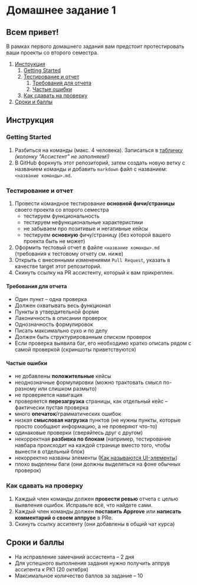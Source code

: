 # Домашнее задание 1

## Всем привет!

В рамках первого домашнего задания вам предстоит протестировать ваши проекты со второго семестра.

1. [Инструкция](#инструкция)
   1. [Getting Started](#getting-started)
   2. [Тестирование и отчет](#тестирование-и-отчет)
      1. [Требования для отчета](#требования-для-отчета)
      2. [Частые ошибки](#частые-ошибки)
   3. [Как сдавать на проверку](#как-сдавать-на-проверку)
2. [Сроки и баллы](#сроки-и-баллы)

## Инструкция

### Getting Started
1. Разбиться на команды (макс. 4 человека). Записаться в [табличку](https://docs.google.com/spreadsheets/d/1MTmtAAOaZEF4LK2_iC0pIo65NiRxTVGpNnmkzbAjdvQ/edit?usp=sharing) *(колонку "Ассистент" не заполняем!)*
2. В GitHub форкнуть этот репозиторий, затем создать новую ветку с названием команды и добавить `markdown` файл с названием: `<название команды>.md`.

### Тестирование и отчет
1. Провести командное тестирование **основной фичи/страницы** своего проекта со второго семестра
   - тестируем функциональность
   - тестируем нефункциональные характеристики
   - не забываем про позитивые и негативные кейсы
   - тестируем **основную** фичу/страницу (без которой вашего проекта быть не может)
2. Оформить тестовый отчет в файле `<название команды>.md` (требования к тестовому отчету см. ниже)
3. Открыть с внесенными изменениями `Pull Request`, указать в качестве target этот репозиторий.
4. Скинуть ссылку на PR ассистенту, который к вам прикреплен.

#### Требования для отчета

- Один пункт – одна проверка
- Должен охватывать весь функционал
- Пункты в утвердительной форме
- Лаконичность в описании проверок
- Однозначность формулировок
- Писать максимально сухо и по делу
- Должен быть структурированным списком проверок
- Если проверка выявила баг, его необходимо кратко описать рядом с самой проверкой (скриншоты приветствуются)

#### Частые ошибки
- не добавлены **положительные** кейсы
- неоднозначные формулировки (можно трактовать смысл по-разному или слишком размыто)
- не проверяется навигация
- проверяется **перезагрузка** страницы, как отдельный кейс – фактически пустая проверка
- много **опечаток**/грамматических ошибок
- низкая **смысловая нагрузка** пунктов (не нужны пункты, которые просто сообщают информацию, а не проверяют что-то)
- одинаковые проверки (сверяйтесь друг с другом)
- некорректная **разбивка по блокам** (например, тестирование навбара происходит на каждой странице вместо того, чтобы вынести в отдельный блок)
- некорректно названы элементы ([Как называются UI-элементы](https://telegra.ph/UI-elements-07-05))
- плохо выделены баги (они должны выделяться на фоне обычных проверок)

### Как сдавать на проверку
1. Каждый член команды должен **провести ревью** отчета с целью выявления ошибок. Исправьте всё, что найдете сами.
2. Каждый член команды должен **поставить Approve** или **написать комментарий о своем аппруве** в PRe.
3. Скинуть ссылку асситенту (они добавлены в общий чат курса)


## Сроки и баллы
- На исправление замечаний ассистента – 2 дня
- Для успешного выполнения задания нужно получить аппрув асситента к РК1 (20 октября)
- Максимальное количество баллов за задание – 10

